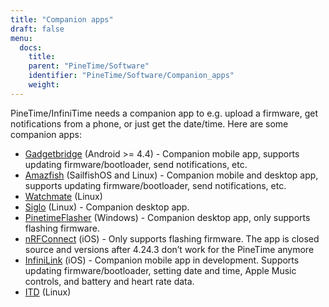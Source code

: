 ```yaml
---
title: "Companion apps"
draft: false
menu:
  docs:
    title:
    parent: "PineTime/Software"
    identifier: "PineTime/Software/Companion_apps"
    weight: 
---
```


PineTime/InfiniTime needs a companion app to e.g. upload a firmware, get notifications from a phone, or just get the date/time.
Here are some companion apps:

* [Gadgetbridge](https://www.gadgetbridge.org) (Android >= 4.4) - Companion mobile app, supports updating firmware/bootloader, send notifications, etc.
* [Amazfish](https://openrepos.net/content/piggz/amazfish) (SailfishOS and Linux) - Companion mobile and desktop app, supports updating firmware/bootloader, send notifications, etc.
* [Watchmate](https://github.com/azymohliad/watchmate) (Linux)
* [Siglo](https://github.com/alexr4535/siglo) (Linux) - Companion desktop app.
* [PinetimeFlasher](https://github.com/ZephyrLabs/PinetimeFlasher) (Windows) - Companion desktop app, only supports flashing firmware.
* [nRFConnect](https://apps.apple.com/us/app/nrf-connect-for-mobile/id1054362403) (iOS) - Only supports flashing firmware. The app is closed source and versions after 4.24.3 don’t work for the PineTime anymore
* [InfiniLink](https://github.com/xan-m/InfiniLink) (iOS) - Companion mobile app in development. Supports updating firmware/bootloader, setting date and time, Apple Music controls, and battery and heart rate data.
* [ITD](https://gitea.elara.ws/Elara6331/itd) (Linux)
